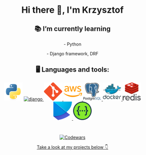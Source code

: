 # <p align=center>Hi there 👋, I'm Krzysztof</p>

## <p align=center>📚 I’m currently learning</p>

<p align=center>- Python</p>
<p align=center>- Django framework, DRF</p>

 ## <p align=center>🖥️ Languages and tools:</p>

<p align=center><a href="https://www.python.org"> <img src="https://raw.githubusercontent.com/devicons/devicon/master/icons/python/python-original.svg" alt="python" width="60" height="60"/></a> 
<a href="https://www.djangoproject.com/"> <img src="https://cdn.worldvectorlogo.com/logos/django.svg" alt="django" width="60" height="60"/> </a>
<a href="https://git-scm.com/"> <img src="https://raw.githubusercontent.com/devicons/devicon/master/icons/git/git-original.svg" alt="git" width="60" height="60"/> </a> 
<a href="https://aws.amazon.com/"> <img src="https://raw.githubusercontent.com/devicons/devicon/55609aa5bd817ff167afce0d965585c92040787a/icons/amazonwebservices/amazonwebservices-plain-wordmark.svg" alt="aws" width="60" height="60"/> </a>
<a href="https://www.postgresql.org.pl/"> <img src="https://raw.githubusercontent.com/devicons/devicon/55609aa5bd817ff167afce0d965585c92040787a/icons/postgresql/postgresql-original-wordmark.svg" alt="psql" width="60" height="60"/> </a>
<a href="https://www.docker.com/"> <img src="https://raw.githubusercontent.com/devicons/devicon/55609aa5bd817ff167afce0d965585c92040787a/icons/docker/docker-original-wordmark.svg" alt="docker" width="60" height="60"/> </a>
<a href="https://redis.io//"> <img src="https://github.com/devicons/devicon/blob/master/icons/redis/redis-original-wordmark.svg" alt="redis" width="60" height="60"/> </a>
<a href="https://python-poetry.org/"> <img src="https://github.com/python-poetry/website/blob/main/static/images/logo-origami.svg" alt="redis" width="60" height="60"/> </a>
<a href="https://swagger.io/"> <img src="https://github.com/devicons/devicon/blob/master/icons/swagger/swagger-original.svg" alt="swagger" width="60" height="60"/> </a></p>
<br> 

<a href="https://www.codewars.com/users/kgrabczynski"><p align=center>![Codewars](https://github.r2v.ch/codewars?user=kgrabczynski&stroke=white) </p>

<p align=center>Take a look at my projects below 👇</p>


<!--
**krzysztofgrabczynski/KrzysztofGrabczynski** is a ✨ _special_ ✨ repository because its `README.md` (this file) appears on your GitHub profile.

Here are some ideas to get you started:

- 🔭 I’m currently working on ...
- 🌱 I’m currently learning ...
- 👯 I’m looking to collaborate on ...
- 🤔 I’m looking for help with ...
- 💬 Ask me about ...
- 📫 How to reach me: ...
- 😄 Pronouns: ...
- ⚡ Fun fact: ...
-->
